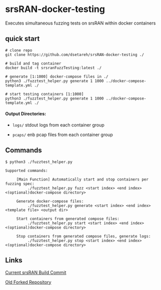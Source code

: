 # srsRAN-docker-testing

Executes simultaneous fuzzing tests on srsRAN within docker containers

## quick start

```
# clone repo
git clone https://github.com/dsetareh/srsRAN-docker-testing ./

# build and tag container
docker build -t srsranFuzzTesting:latest ./                                           

# generate [1:1000] docker-compose files in ./
python3 ./fuzztest_helper.py generate 1 1000 ../docker-compose-template.yml ./ 

# start testing containers [1:1000]
python3 ./fuzztest_helper.py generate 1 1000 ../docker-compose-template.yml ./ 

```

#### Output Directories:
- `logs/` stdout logs from each container group

- `pcaps/` enb pcap files from each container group
## Commands
```
$ python3 ./fuzztest_helper.py 

Supported commands:

     [Main Function] Automatically start and stop containers per fuzzing spec:
          ./fuzztest_helper.py fuzz <start index> <end index> <(optional)docker-compose directory>

     Generate docker-compose files:
          ./fuzztest_helper.py generate <start index> <end index> <template file> <output dir>

     Start containers from generated compose files:
          ./fuzztest_helper.py start <start index> <end index> <(optional)docker-compose directory>

     Stop containers from generated compose files, generate logs:
          ./fuzztest_helper.py stop <start index> <end index> <(optional)docker-compose directory>
```

## Links

[Current srsRAN Build Commit](https://github.com/dsetareh/srsRAN/tree/91557b14c25a3d6ae819175149237c8c00061c62)

[Old Forked Repository](https://github.com/dsetareh/srsRAN-docker-emulated)
